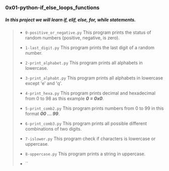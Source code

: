 ### 0x01-python-if_else_loops_functions

##### In this project we will learn ___if, elif, else, for, while statements___.

> - `0-positive_or_negative.py` This program prints the status of random numbers (positive, negative, is zero).
>
> - `1-last_digit.py` This program prints the last digit of a random number.
>
> - `2-print_alphabet.py` This program prints all alphabets in lowercase.
>
> - `3-print_alphabt.py` This program prints all alphabets in lowercase except 'e' and 'q'.
>
> - `4-print_hexa.py` This program prints decimal and hexadecimal from 0 to 98 as this example  ___0 = 0x0___.
>
> - `5-print_comb2.py` This program prints numbers from 0 to 99 in this format ___00 ... 99___.
>
> - `6-print_comb3.py` This program prints all possible different combinations of two digits.
>
> - `7-islower.py` This program check if characters is lowercase or uppercase.
>
> - `8-uppercase.py` This program prints a string in uppercase.
>
> - ``
